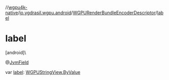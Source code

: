 //[wgpu4k-native](../../../index.md)/[io.ygdrasil.wgpu.android](../index.md)/[WGPURenderBundleEncoderDescriptor](index.md)/[label](label.md)

# label

[android]\

@[JvmField](https://kotlinlang.org/api/core/kotlin-stdlib/kotlin.jvm/-jvm-field/index.html)

var [label](label.md): [WGPUStringView.ByValue](../-w-g-p-u-string-view/-by-value/index.md)